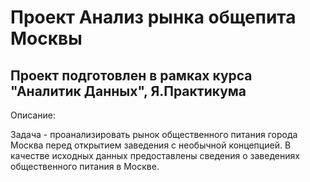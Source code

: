# Проект Анализ рынка общепита Москвы 
## Проект подготовлен в рамках курса "Аналитик Данных", Я.Практикума
Описание:

Задача - проанализировать рынок общественного питания города Москва перед открытием заведения с необычной концепцией. В качестве исходных данных предоставлены сведения о заведениях общественного питания в Москве. 
